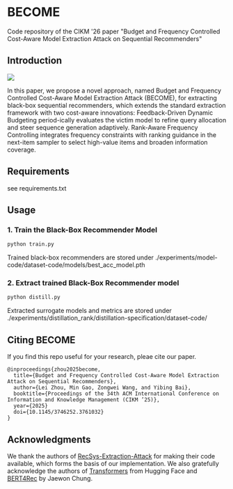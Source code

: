# BECOME

Code repository of the CIKM '26 paper "Budget and Frequency Controlled Cost-Aware Model Extraction Attack on Sequential Recommenders"

## Introduction

<img src=pics/framework.jpg>

In this paper, we propose a novel approach, named Budget and Frequency Controlled Cost-Aware Model Extraction Attack (BECOME), for extracting black-box sequential recommenders, which extends the standard extraction framework with two cost-aware innovations: Feedback-Driven Dynamic Budgeting period-ically evaluates the victim model to refine query allocation and steer sequence generation adaptively. Rank-Aware Frequency Controlling integrates frequency constraints with ranking guidance in the next-item sampler to select high-value items and broaden information coverage.

## Requirements

see requirements.txt

## Usage
### 1. Train the Black-Box Recommender Model

```bash
python train.py
```

Trained black-box recommenders are stored under ./experiments/model-code/dataset-code/models/best_acc_model.pth

### 2. Extract trained Black-Box Recommender model

```bash
python distill.py
```

Extracted surrogate models and metrics are stored under ./experiments/distillation_rank/distillation-specification/dataset-code/

## Citing BECOME

If you find this repo useful for your research, pleae cite our paper.

```
@inproceedings{zhou2025become,
  title={Budget and Frequency Controlled Cost-Aware Model Extraction Attack on Sequential Recommenders},
  author={Lei Zhou, Min Gao, Zongwei Wang, and Yibing Bai},
  booktitle={Proceedings of the 34th ACM International Conference on Information and Knowledge Management (CIKM ’25)},
  year={2025}
  doi={10.1145/3746252.3761032}
}
```

## Acknowledgments

We thank the authors of [RecSys-Extraction-Attack](https://github.com/Yueeeeeeee/RecSys-Extraction-Attack) for making their code available, which forms the basis of our implementation. We also gratefully acknowledge the authors of [Transformers](https://github.com/huggingface/transformers) from Hugging Face and [BERT4Rec](https://github.com/jaywonchung/BERT4Rec-VAE-Pytorch) by Jaewon Chung.
